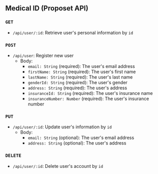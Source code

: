 ## Medical ID (Proposet API)

### `GET`

- `/api/user/:id`: Retrieve user's personal information by `id`

### `POST`

- `/api/user`: Register new user
  - Body:
    - `email: String` (required): The user's email address
    - `firstName: String` (required): The user's first name
    - `lastName: String` (required): The user's last name
    - `genderId: String` (required): The user's gender
    - `address: String` (required): The user's address
    - `insuranceId: String` (required): The user's insurance name
    - `insuranceNumber: Number` (required): The user's insurance number

### `PUT`

- `/api/user/:id`: Update user's information by `id`
  - Body:
    - `email: String` (optional): The user's email address
    - `address: String` (optional): The user's address

### `DELETE`
  
- `/api/user/:id`: Delete user's account by `id`